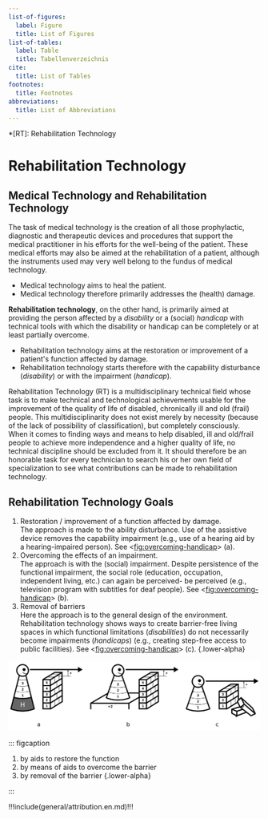 ```yaml
---
list-of-figures:
  label: Figure
  title: List of Figures
list-of-tables:
  label: Table
  title: Tabellenverzeichnis
cite:
  title: List of Tables
footnotes:
  title: Footnotes
abbreviations:
  title: List of Abbreviations
---
```


<!-- prettier-ignore -->
*[RT]: Rehabilitation Technology

# Rehabilitation Technology

## Medical Technology and Rehabilitation Technology

The task of medical technology is the creation of all those prophylactic, diagnostic and therapeutic devices and procedures that support the medical practitioner in his efforts for the well-being of the patient.
These medical efforts may also be aimed at the rehabilitation of a patient, although the instruments used may very well belong to the fundus of medical technology.

- Medical technology aims to heal the patient.
- Medical technology therefore primarily addresses the (health) damage.

**Rehabilitation technology**, on the other hand, is primarily aimed at providing the person affected by a _disability_ or a (social) _handicap_ with technical tools with which the disability or handicap can be completely or at least partially overcome.

- Rehabilitation technology aims at the restoration or improvement of a patient's function affected by damage.
- Rehabilitation technology starts therefore with the capability disturbance (_disability_) or with the impairment (_handicap_).

Rehabilitation Technology (RT) is a multidisciplinary technical field whose task is to make technical and technological achievements usable for the improvement of the quality of life of disabled, chronically ill and old (frail) people.
This multidisciplinarity does not exist merely by necessity (because of the lack of possibility of classification), but completely consciously.
When it comes to finding ways and means to help disabled, ill and old/frail people to achieve more independence and a higher quality of life, no technical discipline should be excluded from it.
It should therefore be an honorable task for every technician to search his or her own field of specialization to see what contributions can be made to rehabilitation technology.

## Rehabilitation Technology Goals

1. Restoration / improvement of a function affected by damage.  
   The approach is made to the ability disturbance.
   Use of the assistive device removes the capability impairment (e.g., use of a hearing aid by a hearing-impaired person).
   See <<fig:overcoming-handicap>> (a).
2. Overcoming the effects of an impairment.  
   The approach is with the (social) impairment.
   Despite persistence of the functional impairment, the social role (education, occupation, independent living, etc.) can again be perceived-
   be perceived (e.g., television program with subtitles for deaf people).
   See <<fig:overcoming-handicap>> (b).
3. Removal of barriers  
   Here the approach is to the general design of the environment.
   Rehabilitation technology shows ways to create barrier-free living spaces in which functional limitations (_disabilities_) do not necessarily become impairments (_handicaps_) (e.g., creating step-free access to public facilities).
   See <<fig:overcoming-handicap>> (c).
   {.lower-alpha}

![Overcoming the handicap](./pics/04/ueberwindung-des-handicaps.svg "overcoming-handicap#Overcoming the handicap [@zagler:2008].")

::: figcaption

1. by aids to restore the function
2. by means of aids to overcome the barrier
3. by removal of the barrier
   {.lower-alpha}

:::

!!!include(general/attribution.en.md)!!!
